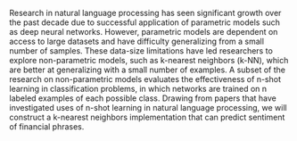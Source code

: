 Research in natural language processing has seen significant growth over the past decade due to successful application of parametric models such as deep neural networks. However, parametric models are dependent on access to large datasets and have difficulty generalizing from a small number of samples. These data-size limitations have led researchers to explore non-parametric models, such as k-nearest neighbors (k-NN), which are better at generalizing with a small number of examples. A subset of the research on non-parametric models evaluates the effectiveness of n-shot learning in classification problems, in which networks are trained on n labeled examples of each possible class. Drawing from papers that have investigated uses of n-shot learning in natural language processing, we will construct a k-nearest neighbors implementation that can predict sentiment of financial phrases.
